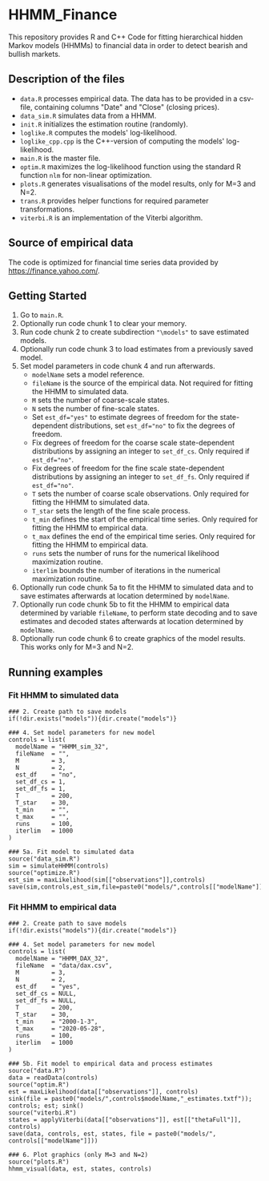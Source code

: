 # HHMM_Finance

This repository provides R and C++ Code for fitting hierarchical hidden Markov models (HHMMs) to financial data in order to detect bearish and bullish markets. 

## Description of the files

- `data.R` processes empirical data. The data has to be provided in a csv-file, containing columns "Date" and "Close" (closing prices).
- `data_sim.R` simulates data from a HHMM.
- `init.R` initializes the estimation routine (randomly).
- `loglike.R` computes the models' log-likelihood.
- `loglike_cpp.cpp` is the C++-version of computing the models' log-likelihood.
- `main.R` is the master file.
- `optim.R` maximizes the log-likelihood function using the standard R function `nlm` for non-linear optimization.
- `plots.R` generates visualisations of the model results, only for M=3 and N=2.
- `trans.R` provides helper functions for required parameter transformations.
- `viterbi.R` is an implementation of the Viterbi algorithm.

## Source of empirical data
The code is optimized for financial time series data provided by https://finance.yahoo.com/.

## Getting Started

1. Go to `main.R`.
2. Optionally run code chunk 1 to clear your memory.
3. Run code chunk 2 to create subdirection `"\models"` to save estimated models.
4. Optionally run code chunk 3 to load estimates from a previously saved model.
5. Set model parameters in code chunk 4 and run afterwards.
    + `modelName` sets a model reference.
    + `fileName` is the source of the empirical data. Not required for fitting the HHMM to simulated data.
    + `M` sets the number of coarse-scale states.
    + `N` sets the number of fine-scale states.
    + Set `est_df="yes"` to estimate degrees of freedom for the state-dependent distributions, set `est_df="no"` to fix the degrees of freedom.
    + Fix degrees of freedom for the coarse scale state-dependent distributions by assigning an integer to `set_df_cs`. Only required if `est_df="no"`.
    + Fix degrees of freedom for the fine scale state-dependent distributions by assigning an integer to `set_df_fs`. Only required if `est_df="no"`.
    + `T` sets the number of coarse scale observations. Only required for fitting the HHMM to simulated data. 
    + `T_star` sets the length of the fine scale process.
    + `t_min` defines the start of the empirical time series. Only required for fitting the HHMM to empirical data.
    + `t_max` defines the end of the empirical time series. Only required for fitting the HHMM to empirical data.
    + `runs` sets the number of runs for the numerical likelihood maximization routine.
    + `iterlim` bounds the number of iterations in the numerical maximization routine.
6. Optionally run code chunk 5a to fit the HHMM to simulated data and to save estimates afterwards at location determined by `modelName`.
7. Optionally run code chunk 5b to fit the HHMM to empirical data determined by variable `fileName`, to perform state decoding and to save estimates and decoded states afterwards at location determined by `modelName`.
8. Optionally run code chunk 6 to create graphics of the model results. This works only for M=3 and N=2.

## Running examples

### Fit HHMM to simulated data
```
### 2. Create path to save models
if(!dir.exists("models")){dir.create("models")}

### 4. Set model parameters for new model
controls = list(
  modelName = "HHMM_sim_32",
  fileName  = "", 
  M         = 3,
  N         = 2,
  est_df    = "no",
  set_df_cs = 1, 
  set_df_fs = 1,       
  T         = 200,                     
  T_star    = 30,
  t_min     = "", 
  t_max     = "",     
  runs      = 100,
  iterlim   = 1000
)

### 5a. Fit model to simulated data
source("data_sim.R")
sim = simulateHHMM(controls)
source("optimize.R") 
est_sim = maxLikelihood(sim[["observations"]],controls)
save(sim,controls,est_sim,file=paste0("models/",controls[["modelName"]]))
```

### Fit HHMM to empirical data
```
### 2. Create path to save models
if(!dir.exists("models")){dir.create("models")}

### 4. Set model parameters for new model
controls = list(
  modelName = "HHMM_DAX_32",
  fileName  = "data/dax.csv", 
  M         = 3,
  N         = 2,
  est_df    = "yes",
  set_df_cs = NULL, 
  set_df_fs = NULL,       
  T         = 200,                     
  T_star    = 30,
  t_min     = "2000-1-3", 
  t_max     = "2020-05-28",     
  runs      = 100,
  iterlim   = 1000
)

### 5b. Fit model to empirical data and process estimates
source("data.R")
data = readData(controls)
source("optim.R") 
est = maxLikelihood(data[["observations"]], controls)
sink(file = paste0("models/",controls$modelName,"_estimates.txtf")); controls; est; sink()
source("viterbi.R")
states = applyViterbi(data[["observations"]], est[["thetaFull"]], controls)
save(data, controls, est, states, file = paste0("models/", controls[["modelName"]]))

### 6. Plot graphics (only M=3 and N=2)
source("plots.R")
hhmm_visual(data, est, states, controls)
```
